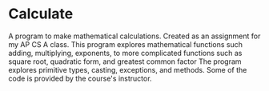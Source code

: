 # Calculate
A program to make mathematical calculations. Created as an assignment for my AP CS A class.
This program explores mathematical functions such adding, multiplying, exponents, to more complicated functions such as square root, quadratic form, and greatest common factor
The program explores primitive types, casting, exceptions, and methods.
Some of the code is provided by the course's instructor.
